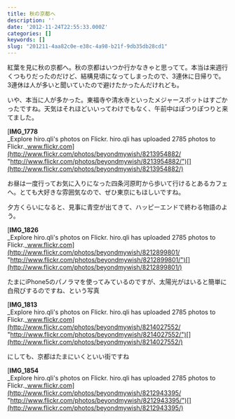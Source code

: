 ```yaml
---
title: 秋の京都へ
description: ''
date: '2012-11-24T22:55:33.000Z'
categories: []
keywords: []
slug: "201211-4aa82c0e-e38c-4a98-b21f-9db35db28cd1"
---
```

紅葉を見に秋の京都へ。秋の京都はいつか行かなきゃと思ってて。本当は来週行くつもりだったのだけど、結構見頃になってしまったので、3連休に日帰りで。3連休は人が多いと聞いていたので避けたかったんだけれども。

いや、本当に人が多かった。東福寺や清水寺といったメジャースポットはすごかったですね。天気はそれほどいいってわけでもなく、午前中はぽつりぽつりと来てました。

[**IMG\_1778**  
_Explore hiro.qli's photos on Flickr. hiro.qli has uploaded 2785 photos to Flickr._www.flickr.com](http://www.flickr.com/photos/beyondmywish/8213954882/ "http://www.flickr.com/photos/beyondmywish/8213954882/")[](http://www.flickr.com/photos/beyondmywish/8213954882/)

お昼は一度行ってお気に入りになった四条河原町から歩いて行けるとあるカフェへ。とても大好きな雰囲気なので、ぜひ東京にもほしいですね。

夕方くらいになると、見事に青空が出てきて、ハッピーエンドで終わる物語のよう。

[**IMG\_1826**  
_Explore hiro.qli's photos on Flickr. hiro.qli has uploaded 2785 photos to Flickr._www.flickr.com](http://www.flickr.com/photos/beyondmywish/8212899801/ "http://www.flickr.com/photos/beyondmywish/8212899801/")[](http://www.flickr.com/photos/beyondmywish/8212899801/)

たまにiPhone5のパノラマを使ってみているのですが、太陽光がはいると簡単に白飛びするのですね、という写真

[**IMG\_1813**  
_Explore hiro.qli's photos on Flickr. hiro.qli has uploaded 2785 photos to Flickr._www.flickr.com](http://www.flickr.com/photos/beyondmywish/8214027552/ "http://www.flickr.com/photos/beyondmywish/8214027552/")[](http://www.flickr.com/photos/beyondmywish/8214027552/)

にしても、京都はたまにいくといい街ですね

[**IMG\_1854**  
_Explore hiro.qli's photos on Flickr. hiro.qli has uploaded 2785 photos to Flickr._www.flickr.com](http://www.flickr.com/photos/beyondmywish/8212943395/ "http://www.flickr.com/photos/beyondmywish/8212943395/")[](http://www.flickr.com/photos/beyondmywish/8212943395/)